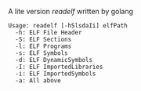 A lite version *readelf* written by golang

```
Usage: readelf [-hSlsdaIi] elfPath
  -h: ELF File Header
  -S: ELF Sections
  -l: ELF Programs
  -s: ELF Symbols
  -d: ELF DynamicSymbols
  -I: ELF ImportedLibraries
  -i: ELF ImportedSymbols
  -a: All above
```